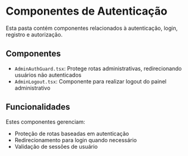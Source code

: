 
# Componentes de Autenticação

Esta pasta contém componentes relacionados à autenticação, login, registro e autorização.

## Componentes

- `AdminAuthGuard.tsx`: Protege rotas administrativas, redirecionando usuários não autenticados
- `AdminLogout.tsx`: Componente para realizar logout do painel administrativo

## Funcionalidades

Estes componentes gerenciam:
- Proteção de rotas baseadas em autenticação
- Redirecionamento para login quando necessário
- Validação de sessões de usuário
